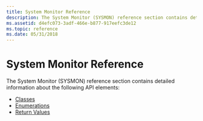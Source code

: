```yaml
---
title: System Monitor Reference
description: The System Monitor (SYSMON) reference section contains detailed information about the following API elements ClassesEnumerationsReturn Values
ms.assetid: d4efc073-3adf-466e-b877-917eefc3de12
ms.topic: reference
ms.date: 05/31/2018
---
```


# System Monitor Reference

The System Monitor (SYSMON) reference section contains detailed information about the following API elements:

-   [Classes](sysmon-classes.md)
-   [Enumerations](sysmon-enumerations.md)
-   [Return Values](sysmon-return-values.md)

 

 




